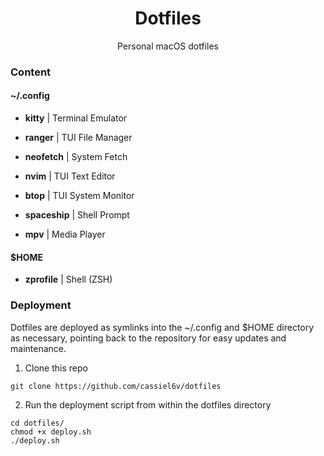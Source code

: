 <div align="center">
    <h1>Dotfiles</h1>
    <p>
        Personal macOS dotfiles
    </p>
</div>

### Content

#### ~/.config

- **kitty** | Terminal Emulator

- **ranger** | TUI File Manager

- **neofetch** | System Fetch

- **nvim** | TUI Text Editor

- **btop** | TUI System Monitor

- **spaceship** | Shell Prompt

- **mpv** | Media Player

#### $HOME 

- **zprofile** | Shell (ZSH)


### Deployment

Dotfiles are deployed as symlinks into the ~/.config and $HOME directory as necessary, pointing back to the repository for easy updates and maintenance.

1. Clone this repo
```
git clone https://github.com/cassiel6v/dotfiles
```

2. Run the deployment script from within the dotfiles directory
```
cd dotfiles/
chmod +x deploy.sh
./deploy.sh
```
